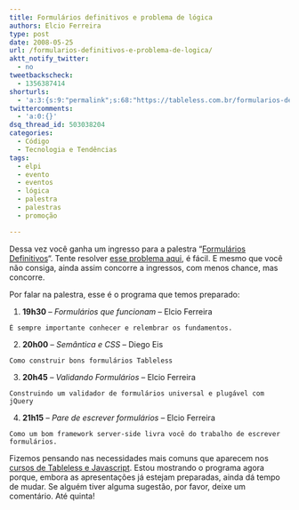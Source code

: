 ```yaml
---
title: Formulários definitivos e problema de lógica
authors: Elcio Ferreira
type: post
date: 2008-05-25
url: /formularios-definitivos-e-problema-de-logica/
aktt_notify_twitter:
  - no
tweetbackscheck:
  - 1356387414
shorturls:
  - 'a:3:{s:9:"permalink";s:68:"https://tableless.com.br/formularios-definitivos-e-problema-de-logica";s:7:"tinyurl";s:26:"https://tinyurl.com/4ynzlzo";s:4:"isgd";s:19:"https://is.gd/PnI4Rg";}'
twittercomments:
  - 'a:0:{}'
dsq_thread_id: 503038204
categories:
  - Código
  - Tecnologia e Tendências
tags:
  - elpi
  - evento
  - eventos
  - lógica
  - palestra
  - palestras
  - promoção

---
```

Dessa vez você ganha um ingresso para a palestra &#8220;[Formulários Definitivos][1]&#8220;. Tente resolver [esse problema aqui][2], é fácil. E mesmo que você não consiga, ainda assim concorre a ingressos, com menos chance, mas concorre.

Por falar na palestra, esse é o programa que temos preparado:<!--more-->

  1. **19h30** &#8211; _Formulários que funcionam_ &#8211; Elcio Ferreira
  
    É sempre importante conhecer e relembrar os fundamentos.
  2. **20h00** &#8211; _Semântica e CSS_ &#8211; Diego Eis
  
    Como construir bons formulários Tableless
  3. **20h45** &#8211; _Validando Formulários_ &#8211; Elcio Ferreira
  
    Construindo um validador de formulários universal e plugável com jQuery
  4. **21h15** &#8211; _Pare de escrever formulários_ &#8211; Elcio Ferreira
  
    Como um bom framework server-side livra você do trabalho de escrever formulários.

Fizemos pensando nas necessidades mais comuns que aparecem nos [cursos de Tableless e Javascript][3]. Estou mostrando o programa agora porque, embora as apresentações já estejam preparadas, ainda dá tempo de mudar. Se alguém tiver alguma sugestão, por favor, deixe um comentário. Até quinta!

 [1]: https://visie.com.br/treinamento/formularios-semanticos/
 [2]: https://visie.com.br/eventos/charada
 [3]: https://visie.com.br/treinamento/